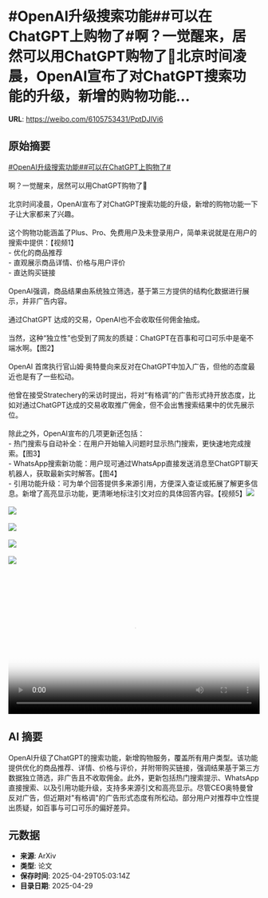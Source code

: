# #OpenAI升级搜索功能##可以在ChatGPT上购物了#啊？一觉醒来，居然可以用ChatGPT购物了🤯北京时间凌晨，OpenAI宣布了对ChatGPT搜索功能的升级，新增的购物功能...

**URL**: https://weibo.com/6105753431/PptDJlVi6

## 原始摘要

<a href="https://m.weibo.cn/search?containerid=231522type%3D1%26t%3D10%26q%3D%23OpenAI%E5%8D%87%E7%BA%A7%E6%90%9C%E7%B4%A2%E5%8A%9F%E8%83%BD%23&amp;extparam=%23OpenAI%E5%8D%87%E7%BA%A7%E6%90%9C%E7%B4%A2%E5%8A%9F%E8%83%BD%23" data-hide=""><span class="surl-text">#OpenAI升级搜索功能#</span></a><a href="https://m.weibo.cn/search?containerid=231522type%3D1%26t%3D10%26q%3D%23%E5%8F%AF%E4%BB%A5%E5%9C%A8ChatGPT%E4%B8%8A%E8%B4%AD%E7%89%A9%E4%BA%86%23&amp;extparam=%23%E5%8F%AF%E4%BB%A5%E5%9C%A8ChatGPT%E4%B8%8A%E8%B4%AD%E7%89%A9%E4%BA%86%23" data-hide=""><span class="surl-text">#可以在ChatGPT上购物了#</span></a><br><br>啊？一觉醒来，居然可以用ChatGPT购物了🤯<br><br>北京时间凌晨，OpenAI宣布了对ChatGPT搜索功能的升级，新增的购物功能一下子让大家都来了兴趣。<br><br>这个购物功能涵盖了Plus、Pro、免费用户及未登录用户，简单来说就是在用户的搜索中提供：【视频1】<br>- 优化的商品推荐<br>- 直观展示商品详情、价格与用户评价<br>- 直达购买链接<br><br>OpenAI强调，商品结果由系统独立筛选，基于第三方提供的结构化数据进行展示，并非广告内容。<br><br>通过ChatGPT 达成的交易，OpenAI也不会收取任何佣金抽成。<br><br>当然，这种“独立性”也受到了网友的质疑：ChatGPT在百事和可口可乐中是毫不端水啊。【图2】<br><br>OpenAI 首席执行官山姆·奥特曼向来反对在ChatGPT中加入广告，但他的态度最近也是有了一些松动。<br><br>他曾在接受Stratechery的采访时提出，将对“有格调”的广告形式持开放态度，比如对通过ChatGPT达成的交易收取推广佣金，但不会出售搜索结果中的优先展示位。<br><br>除此之外，OpenAI宣布的几项更新还包括：<br>- 热门搜索与自动补全：在用户开始输入问题时显示热门搜索，更快速地完成搜索。【图3】<br>- WhatsApp搜索新功能：用户现可通过WhatsApp直接发送消息至ChatGPT聊天机器人，获取最新实时解答。【图4】<br>- 引用功能升级：可为单个回答提供多来源引用，方便深入查证或拓展了解更多信息。新增了高亮显示功能，更清晰地标注引文对应的具体回答内容。【视频5】<img style="" src="https://tvax1.sinaimg.cn/large/006Fd7o3ly1i0xhrv6pa0j30zk0k0mx3.jpg" referrerpolicy="no-referrer"><br><br><img style="" src="https://tvax4.sinaimg.cn/large/006Fd7o3gy1i0xhodq0xxj318u14sn1q.jpg" referrerpolicy="no-referrer"><br><br><img style="" src="https://tvax2.sinaimg.cn/large/006Fd7o3gy1i0xhpo7obbj32yo1o0tef.jpg" referrerpolicy="no-referrer"><br><br><img style="" src="https://tvax1.sinaimg.cn/large/006Fd7o3gy1i0xhpri3e4j32yo1o0akd.jpg" referrerpolicy="no-referrer"><br><br><img style="" src="https://tvax4.sinaimg.cn/large/006Fd7o3ly1i0xhrvrwvyj31hc0u074c.jpg" referrerpolicy="no-referrer"><br><br><br clear="both"><div style="clear: both"></div><video controls="controls" poster="https://tvax3.sinaimg.cn/orj480/006Fd7o3ly1i0xhrv98xkj30zk0k0mx3.jpg" style="width: 100%"><source src="https://f.video.weibocdn.com/o0/U6DD4muVlx08nQziLOfe010412006cLX0E010.mp4?label=mp4_720p&amp;template=1280x720.25.0&amp;ori=0&amp;ps=1CwnkDw1GXwCQx&amp;Expires=1745906251&amp;ssig=6RnkVhVv3Q&amp;KID=unistore,video"><source src="https://f.video.weibocdn.com/o0/UIYuDADMlx08nQzipk9G010412002IlD0E010.mp4?label=mp4_hd&amp;template=852x480.25.0&amp;ori=0&amp;ps=1CwnkDw1GXwCQx&amp;Expires=1745906251&amp;ssig=8RjMEeBB2M&amp;KID=unistore,video"><source src="https://f.video.weibocdn.com/o0/gGFFmNPelx08nQziuJDi010412001C4U0E010.mp4?label=mp4_ld&amp;template=640x360.25.0&amp;ori=0&amp;ps=1CwnkDw1GXwCQx&amp;Expires=1745906251&amp;ssig=oakwVCsyTr&amp;KID=unistore,video"><p>视频无法显示，请前往<a href="https://video.weibo.com/show?fid=1034%3A5160720481058865" target="_blank" rel="noopener noreferrer">微博视频</a>观看。</p></video>

## AI 摘要

OpenAI升级了ChatGPT的搜索功能，新增购物服务，覆盖所有用户类型。该功能提供优化的商品推荐、详情、价格与评价，并附带购买链接，强调结果基于第三方数据独立筛选，非广告且不收取佣金。此外，更新包括热门搜索提示、WhatsApp直接搜索、以及引用功能升级，支持多来源引文和高亮显示。尽管CEO奥特曼曾反对广告，但近期对"有格调"的广告形式态度有所松动。部分用户对推荐中立性提出质疑，如百事与可口可乐的偏好差异。

## 元数据

- **来源**: ArXiv
- **类型**: 论文
- **保存时间**: 2025-04-29T05:03:14Z
- **目录日期**: 2025-04-29
